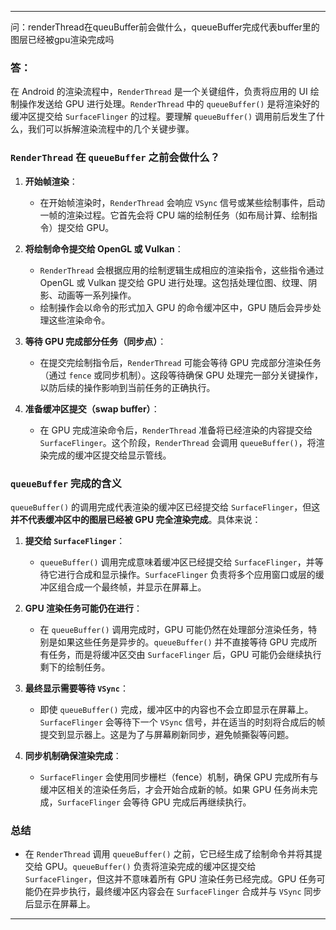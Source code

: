 --------------------------------------------------------------
问：renderThread在queuBuffer前会做什么，queueBuffer完成代表buffer里的图层已经被gpu渲染完成吗

### 答：
在 Android 的渲染流程中，`RenderThread` 是一个关键组件，负责将应用的 UI 绘制操作发送给 GPU 进行处理。`RenderThread` 中的 `queueBuffer()` 是将渲染好的缓冲区提交给 `SurfaceFlinger` 的过程。要理解 `queueBuffer()` 调用前后发生了什么，我们可以拆解渲染流程中的几个关键步骤。

### `RenderThread` 在 `queueBuffer` 之前会做什么？

1. **开始帧渲染**：
   - 在开始帧渲染时，`RenderThread` 会响应 `VSync` 信号或某些绘制事件，启动一帧的渲染过程。它首先会将 CPU 端的绘制任务（如布局计算、绘制指令）提交给 GPU。

2. **将绘制命令提交给 OpenGL 或 Vulkan**：
   - `RenderThread` 会根据应用的绘制逻辑生成相应的渲染指令，这些指令通过 OpenGL 或 Vulkan 提交给 GPU 进行处理。这包括处理位图、纹理、阴影、动画等一系列操作。
   - 绘制操作会以命令的形式加入 GPU 的命令缓冲区中，GPU 随后会异步处理这些渲染命令。

3. **等待 GPU 完成部分任务（同步点）**：
   - 在提交完绘制指令后，`RenderThread` 可能会等待 GPU 完成部分渲染任务（通过 `fence` 或同步机制）。这段等待确保 GPU 处理完一部分关键操作，以防后续的操作影响到当前任务的正确执行。

4. **准备缓冲区提交（swap buffer）**：
   - 在 GPU 完成渲染命令后，`RenderThread` 准备将已经渲染的内容提交给 `SurfaceFlinger`。这个阶段，`RenderThread` 会调用 `queueBuffer()`，将渲染完成的缓冲区提交给显示管线。

### `queueBuffer` 完成的含义

`queueBuffer()` 的调用完成代表渲染的缓冲区已经提交给 `SurfaceFlinger`，但这 **并不代表缓冲区中的图层已经被 GPU 完全渲染完成**。具体来说：

1. **提交给 `SurfaceFlinger`**：
   - `queueBuffer()` 调用完成意味着缓冲区已经提交给 `SurfaceFlinger`，并等待它进行合成和显示操作。`SurfaceFlinger` 负责将多个应用窗口或层的缓冲区组合成一个最终帧，并显示在屏幕上。

2. **GPU 渲染任务可能仍在进行**：
   - 在 `queueBuffer()` 调用完成时，GPU 可能仍然在处理部分渲染任务，特别是如果这些任务是异步的。`queueBuffer()` 并不直接等待 GPU 完成所有任务，而是将缓冲区交由 `SurfaceFlinger` 后，GPU 可能仍会继续执行剩下的绘制任务。

3. **最终显示需要等待 `VSync`**：
   - 即使 `queueBuffer()` 完成，缓冲区中的内容也不会立即显示在屏幕上。`SurfaceFlinger` 会等待下一个 `VSync` 信号，并在适当的时刻将合成后的帧提交到显示器上。这是为了与屏幕刷新同步，避免帧撕裂等问题。

4. **同步机制确保渲染完成**：
   - `SurfaceFlinger` 会使用同步栅栏（fence）机制，确保 GPU 完成所有与缓冲区相关的渲染任务后，才会开始合成新的帧。如果 GPU 任务尚未完成，`SurfaceFlinger` 会等待 GPU 完成后再继续执行。

### 总结

- 在 `RenderThread` 调用 `queueBuffer()` 之前，它已经生成了绘制命令并将其提交给 GPU。`queueBuffer()` 负责将渲染完成的缓冲区提交给 `SurfaceFlinger`，但这并不意味着所有 GPU 渲染任务已经完成。GPU 任务可能仍在异步执行，最终缓冲区内容会在 `SurfaceFlinger` 合成并与 `VSync` 同步后显示在屏幕上。



------------------------------------------